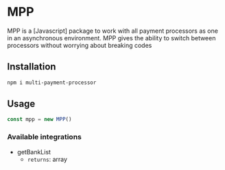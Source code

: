# MPP

MPP is a [Javascript] package to work with all payment processors as one in an asynchronous environment. MPP gives the ability to switch between processors without worrying about breaking codes

## Installation
```bash
npm i multi-payment-processor
```

## Usage

```js
const mpp = new MPP()
```

### Available integrations

* getBankList
    - `returns`: array
